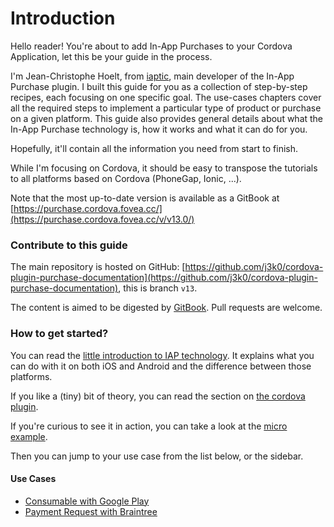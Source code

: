 # Introduction

Hello reader! You're about to add In-App Purchases to your Cordova Application, let this be your guide in the process.

I'm Jean-Christophe Hoelt, from [iaptic](https://www.iaptic.com/), main developer of the In-App Purchase plugin. I built this guide for you as a collection of step-by-step recipes, each focusing on one specific goal. The use-cases chapters cover all the required steps to implement a particular type of product or purchase on a given platform. This guide also provides general details about what the In-App Purchase technology is, how it works and what it can do for you.

Hopefully, it'll contain all the information you need from start to finish.

While I'm focusing on Cordova, it should be easy to transpose the tutorials to all platforms based on Cordova (PhoneGap, Ionic, ...).

Note that the most up-to-date version is available as a GitBook at [https://purchase.cordova.fovea.cc/](https://purchase.cordova.fovea.cc/v/v13.0/)

### Contribute to this guide

The main repository is hosted on GitHub: [https://github.com/j3k0/cordova-plugin-purchase-documentation](https://github.com/j3k0/cordova-plugin-purchase-documentation), this is branch `v13`.

The content is aimed to be digested by [GitBook](https://gitbook.com). Pull requests are welcome.

### How to get started?

You can read the [little introduction to IAP technology](discover/generalities-about-iap-technology.md). It explains what you can do with it on both iOS and Android and the difference between those platforms.

If you like a (tiny) bit of theory, you can read the section on [the cordova plugin](discover/about-the-plugin.md).

If you're curious to see it in action, you can take a look at the [micro example](discover/micro-example.md).

Then you can jump to your use case from the list below, or the sidebar.

#### Use Cases

* [Consumable with Google Play](use-cases/consumable-googleplay.md)
* [Payment Request with Braintree](use-cases/payment-braintree.md)

